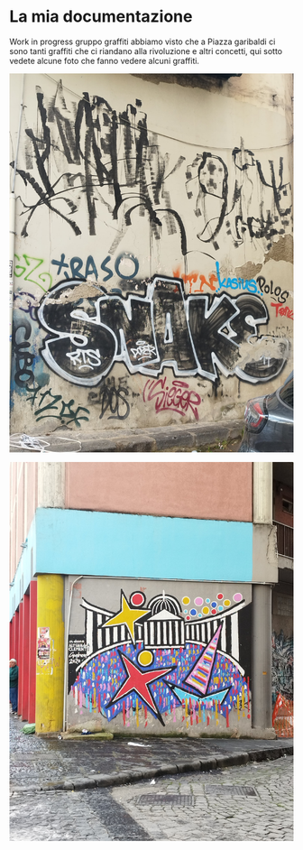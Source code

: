 # La mia documentazione

Work in progress gruppo graffiti
abbiamo visto che a Piazza garibaldi ci sono tanti graffiti che ci riandano alla rivoluzione e altri concetti,
qui sotto vedete alcune foto che fanno vedere alcuni graffiti.

![foto](assets/foto1.jpeg)


![foto](assets/foto2.jpeg)